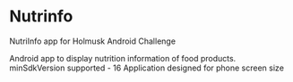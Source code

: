 # Nutrinfo
NutriInfo app for Holmusk Android Challenge

Android app to display nutrition information of food products. 
minSdkVersion supported - 16
Application designed for phone screen size

